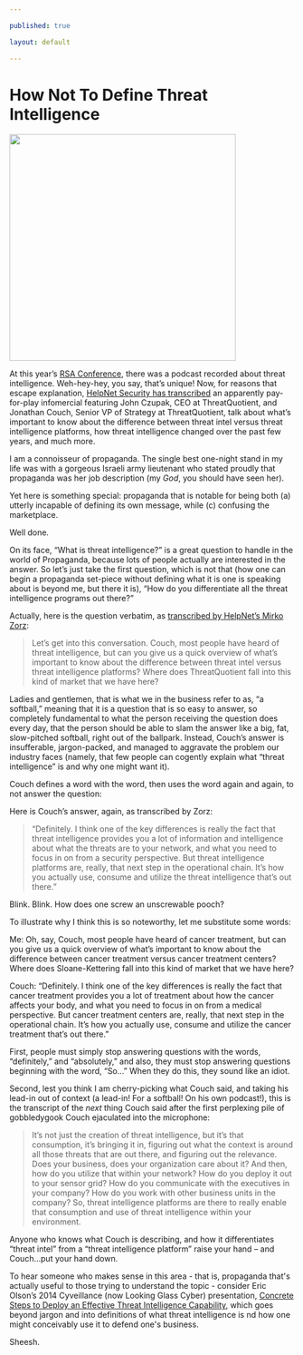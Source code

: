 ```yaml
---

published: true

layout: default

---
```


<h1>How Not To Define Threat Intelligence</h1>

<p><img class="right" width="400px" src="http://www.corpuschristisaints.org/images/icons/softball.png" /></p>


At this year’s <a href="https://www.rsaconference.com/events/us17" target="_blank">RSA Conference</a>, there was a podcast recorded about threat intelligence. Weh-hey-hey, you say, that’s unique! Now, for reasons that escape explanation, <a href="https://www.helpnetsecurity.com/2017/02/27/focus-threat-intelligence/" target="_blank">HelpNet Security has transcribed</a> an apparently pay-for-play infomercial featuring John Czupak, CEO at ThreatQuotient, and Jonathan Couch, Senior VP of Strategy at ThreatQuotient, talk about what’s important to know about the difference between threat intel versus threat intelligence platforms, how threat intelligence changed over the past few years, and much more.

I am a connoisseur of propaganda. The single best one-night stand in my life was with a gorgeous Israeli army lieutenant who stated proudly that propaganda was her job description (my <em>God</em>, you should have seen her). 

Yet here is something special: propaganda that is notable for being both (a) utterly incapable of defining its own message, while (c) confusing the marketplace. 

Well done. 

On its face, “What is threat intelligence?” is a great question to handle in the world of Propaganda, because lots of people actually are interested in the answer. So let’s just take the first question, which is not that (how one can begin a propaganda set-piece without defining what it is one is speaking about is beyond me, but there it is), “How do you differentiate all the threat intelligence programs out there?” 

Actually, here is the question verbatim, as <a href="https://www.helpnetsecurity.com/2017/02/27/focus-threat-intelligence/" target="_blank">transcribed by HelpNet’s Mirko Zorz</a>:

<blockquote>Let’s get into this conversation. Couch, most people have heard of threat intelligence, but can you give us a quick overview of what’s important to know about the difference between threat intel versus threat intelligence platforms? Where does ThreatQuotient fall into this kind of market that we have here? </blockquote>

Ladies and gentlemen, that is what we in the business refer to as, “a softball,” meaning that it is a question that is so easy to answer, so completely fundamental to what the person receiving the question does every day, that the person should be able to slam the answer like a big, fat, slow-pitched softball, right out of the ballpark. Instead, Couch’s answer is insufferable, jargon-packed, and managed to aggravate the problem our industry faces (namely, that few people can cogently explain what “threat intelligence” is and why one might want it).

Couch defines a word with the word, then uses the word again and again, to not answer the question:

Here is Couch’s answer, again, as transcribed by Zorz:

<blockquote>“Definitely. I think one of the key differences is really the fact that threat intelligence provides you a lot of information and intelligence about what the threats are to your network, and what you need to focus in on from a security perspective. But threat intelligence platforms are, really, that next step in the operational chain. It’s how you actually use, consume and utilize the threat intelligence that’s out there.”</blockquote>

Blink. Blink. How does one screw an unscrewable pooch?

To illustrate why I think this is so noteworthy, let me substitute some words: 

Me: Oh, say, Couch, most people have heard of cancer treatment, but can you give us a quick overview of what’s important to know about the difference between cancer treatment versus cancer treatment centers? Where does Sloane-Kettering fall into this kind of market that we have here?

Couch: “Definitely. I think one of the key differences is really the fact that cancer treatment provides you a lot of treatment about how the cancer affects your body, and what you need to focus in on from a medical perspective. But cancer treatment centers are, really, that next step in the operational chain. It’s how you actually use, consume and utilize the cancer treatment that’s out there.”

First, people must simply stop answering questions with the words, “definitely,” and “absolutely,” and also, they must stop answering questions beginning with the word, “So…” When they do this, they sound like an idiot.

Second, lest you think I am cherry-picking what Couch said, and taking his lead-in out of context (a lead-in! For a softball! On his own podcast!), this is the transcript of the <em>next</em> thing Couch said after the first perplexing pile of gobbledygook Couch ejaculated into the microphone:

<blockquote> It’s not just the creation of threat intelligence, but it’s that consumption, it’s bringing it in, figuring out what the context is around all those threats that are out there, and figuring out the relevance. Does your business, does your organization care about it? And then, how do you utilize that within your network? How do you deploy it out to your sensor grid? How do you communicate with the executives in your company? How do you work with other business units in the company? So, threat intelligence platforms are there to really enable that consumption and use of threat intelligence within your environment. </blockquote> 

Anyone who knows what Couch is describing, and how it differentiates “threat intel” from a “threat intelligence platform” raise your hand – and Couch…put your hand down.

To hear someone who makes sense in this area - that is, propaganda that's actually useful to those trying to understand the topic - consider Eric Olson’s 2014 Cyveillance (now Looking Glass Cyber) presentation, <a href="https://www.brighttalk.com/webcast/9865/118505/concrete-steps-to-deploy-an-effective-threat-intelligence-capability" target="_blank">Concrete Steps to Deploy an Effective Threat Intelligence Capability</a>, which goes beyond jargon and into definitions of what threat intelligence is nd how one might conceivably use it to defend one's business. 

Sheesh.   



 

